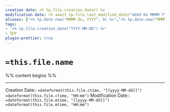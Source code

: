 ```yaml
---
creation date: <% tp.file.creation_date() %>
modification date: <% await tp.file.last_modified_date("dddd Do MMMM YYYY HH:mm:ss") %>
aliases: ["<% tp.date.now("MMMM Do, YYYY", 0) %>","<% tp.date.now("MMMM D, YYYY") %>","<% tp.date.now("MMM D, YYYY") %>","<% tp.date.now("MMM. D, YYYY") %>","<% tp.date.now("M/D/YYYY") %>","<% tp.date.now("M-D-YYYY") %>","<% tp.date.now("YYYY-MM-DD") %>","<% tp.date.now("M.D.YYYY") %>",]
tags:
- '<% tp.file.creation_date("YYYY-MM-DD") %>'
- 업무
plugin-prettier: true
---
```


# `=this.file.name`

%% content begins %%

---
Creation Date::  `=dateformat(this.file.ctime, "[[yyyy-MM-dd]]")` `=dateformat(this.file.ctime, "HH:mm")`
Modification Date:: `=dateformat(this.file.mtime, "[[yyyy-MM-dd]]")` `=dateformat(this.file.mtime, "HH:mm")`